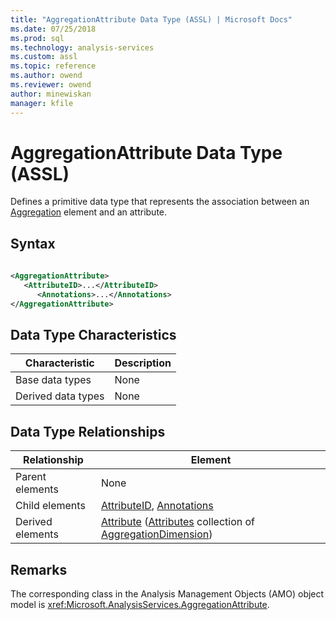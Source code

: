 ```yaml
---
title: "AggregationAttribute Data Type (ASSL) | Microsoft Docs"
ms.date: 07/25/2018
ms.prod: sql
ms.technology: analysis-services
ms.custom: assl
ms.topic: reference
ms.author: owend
ms.reviewer: owend
author: minewiskan
manager: kfile
---
```

# AggregationAttribute Data Type (ASSL)

  Defines a primitive data type that represents the association between an [Aggregation](objects/aggregation-element-assl.md) element and an attribute.  
  
## Syntax  
  
```xml  
  
<AggregationAttribute>  
   <AttributeID>...</AttributeID>  
      <Annotations>...</Annotations>  
</AggregationAttribute>  
```  
  
## Data Type Characteristics  
  
|Characteristic|Description|  
|--------------------|-----------------|  
|Base data types|None|  
|Derived data types|None|  
  
## Data Type Relationships  
  
|Relationship|Element|  
|------------------|-------------|  
|Parent elements|None|  
|Child elements|[AttributeID](properties/attributeid-element-assl.md), [Annotations](collections/annotations-element-assl.md)|  
|Derived elements|[Attribute](objects/attribute-element-assl.md) ([Attributes](collections/attributes-element-assl.md) collection of [AggregationDimension](aggregationdimension-data-type-assl.md))|  
  
## Remarks  
 The corresponding class in the Analysis Management Objects (AMO) object model is <xref:Microsoft.AnalysisServices.AggregationAttribute>.  
